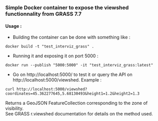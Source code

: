### Simple Docker container to expose the viewshed functionnality from GRASS 7.7


#### Usage :

- Building the container can be done with something like :
```
docker build -t "test_interviz_grass" .
```

- Running it and exposing it on port 5000 :
```
docker run --publish "5000:5000" -it "test_interviz_grass:latest"
```

- Go on http://localhost:5000/ to test it or query the API on http://localhost:5000/viewshed. Example :

```
curl http://localhost:5000/viewshed?coordinates=45.362277645,5.68130493&height1=1.2&height2=1.3
```
Returns a GeoJSON FeatureCollection corresponding to the zone of visibility.  
See GRASS r.viewshed documentation for details on the method used.
